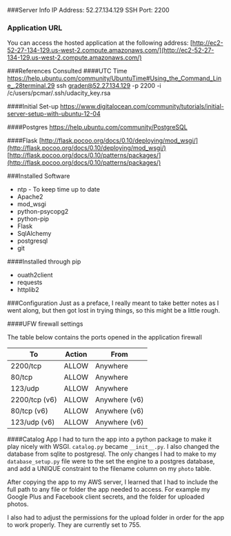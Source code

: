 ###Server Info
IP Address: 52.27.134.129 
SSH Port: 2200

### Application URL
You can access the hosted application at the following address: [http://ec2-52-27-134-129.us-west-2.compute.amazonaws.com/](http://ec2-52-27-134-129.us-west-2.compute.amazonaws.com/)

###References Consulted
####UTC Time
https://help.ubuntu.com/community/UbuntuTime#Using_the_Command_Line_.28terminal.29
ssh grader@52.27.134.129 -p 2200 -i /c/users/pcmar/.ssh/udacity_key.rsa

####Initial Set-up
https://www.digitalocean.com/community/tutorials/initial-server-setup-with-ubuntu-12-04

####Postgres
https://help.ubuntu.com/community/PostgreSQL

####Flask
[http://flask.pocoo.org/docs/0.10/deploying/mod_wsgi/](http://flask.pocoo.org/docs/0.10/deploying/mod_wsgi/)
[http://flask.pocoo.org/docs/0.10/patterns/packages/](http://flask.pocoo.org/docs/0.10/patterns/packages/)

###Installed Software
- ntp - To keep time up to date
- Apache2
- mod_wsgi
- python-psycopg2
- python-pip
- Flask
- SqlAlchemy
- postgresql
- git

####Installed through pip
- ouath2client
- requests
- httplib2

###Configuration
Just as a preface, I really meant to take better notes as I went along, but then got lost in trying things, so this might be a little rough.

####UFW firewall settings

The table below contains the ports opened in the application firewall

| To | Action  | From |
| -- | ------  | ---- |
| 2200/tcp | ALLOW | Anywhere |
| 80/tcp   | ALLOW  | Anywhere |
| 123/udp | ALLOW   | Anywhere |
| 2200/tcp (v6)  |  ALLOW  | Anywhere (v6) |
| 80/tcp (v6)  | ALLOW | Anywhere (v6) |
| 123/udp (v6) | ALLOW | Anywhere (v6) |

####Catalog App
I had to turn the app into a python package to make it play nicely with WSGI. `catalog.py` became `__init__.py`. I also changed the database from sqlite to postgresql. The only changes I had to make to my `database_setup.py` file were to the set the engine to a postgres database, and add a UNIQUE constraint to the filename column on my `photo` table.

After copying the app to my AWS server, I learned that I had to include the full path to any file or folder the app needed to access. For example my Google Plus and Facebook client secrets, and the folder for uploaded photos.

I also had to adjust the permissions for the upload folder in order for the app to work properly. They are currently set to 755.
